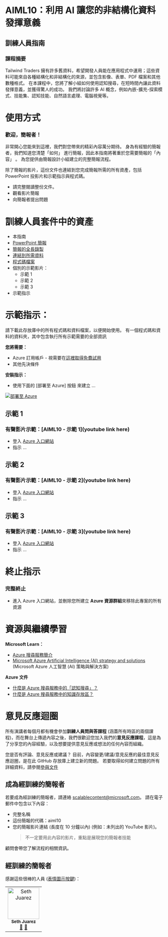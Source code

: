 # <a name="aiml10-making-sense-of-your-unstructured-data-with-ai"></a>AIML10：利用 AI 讓您的非結構化資料發揮意義

## <a name="train-the-trainer-guide"></a>訓練人員指南

### <a name="session-abstract"></a>課程摘要

Tailwind Traders 擁有許多舊資料，希望開發人員能在應用程式中運用；這些資料可能來自各種結構化和非結構化的來源，並包含影像、表單、PDF 檔案和其他數種格式。 在本課程中，您將了解小組如何使用認知搜尋，在短時間內讓此資料發揮意義，並獲得驚人的成功。 我們將討論許多 AI 概念，例如內嵌-擴充-探索模式、技能集、認知技能、自然語言處理、電腦視覺等。

# <a name="how-to-use"></a>使用方式

### <a name="welcome-presenter"></a>歡迎，簡報者！

非常開心您能來到這裡，我們對您帶來的精彩內容萬分期待。 身為有經驗的簡報者，我們知道您清楚「如何」  進行簡報，因此本指南將著重於您需要簡報的「內容」  。 為您提供由簡報設計小組建立的完整簡報流程。

除了簡報的影片，這份文件也連結到您完成簡報所需的所有資產，包括 PowerPoint 投影片和示範指示與程式碼。

* 請完整閱讀整份文件。
* 觀看影片簡報
* 向簡報者提出問題

# <a name="assets-in-train-the-trainer-kit"></a>訓練人員套件中的資產

* 本指南
* [PowerPoint 簡報](https://globaleventcdn.blob.core.windows.net/assets/aiml/aiml10/AIML10_MakingSenseofYourUnstructuredDatawAI.pptx)
* [簡報的全長錄製]()
* [連結到所需資料]()
* [程式碼檔案]()
* 個別的示範影片： 
    * 示範 1
    * 示範 2
    * 示範 3
* 示範指示

# <a name="demo-instructions"></a>示範指示：

請下載此存放庫中的所有程式碼和資料檔案，以便開始使用。 有一個程式碼和資料的資料夾，其中包含執行所有示範需要的全部資訊

**您將需要：**
* Azure 訂用帳戶 - 視需要在[這裡取得免費試用](https://azure.microsoft.com/en-gb/free/?WT.mc_id=msignitethetour2019-github-aiml10)
* 其他先決條件

**安裝指示：**
* 使用下面的 [部署至 Azure] 按鈕  來建立 ...

[![部署至 Azure](https://azuredeploy.net/deploybutton.png)](https://azuredeploy.net/)


## <a name="demo-1"></a>示範 1

### <a name="video-demo-with-voice-over-aiml10---demo-1"></a>有聲影片示範：[AIML10 - 示範 1](youtube link here)

* 登入 [Azure 入口網站](https://azure.microsoft.com/en-gb/?WT.mc_id=msignitethetour2019-github-aiml10) 
* 指示 ...

## <a name="demo-2"></a>示範 2

### <a name="video-demo-with-voice-over-aiml10---demo-2"></a>有聲影片示範：[AIML10 - 示範 2](youtube link here)

* 登入 [Azure 入口網站](https://azure.microsoft.com/en-gb/?WT.mc_id=msignitethetour2019-github-aiml10) 
* 指示 ...

## <a name="demo-3"></a>示範 3

### <a name="video-demo-with-voice-over-aiml10---demo-3"></a>有聲影片示範：[AIML10 - 示範 3](youtube link here)

* 登入 [Azure 入口網站](https://azure.microsoft.com/en-gb/?WT.mc_id=msignitethetour2019-github-aiml10) 
* 指示 ...

# <a name="teardown-instructions"></a>終止指示

### <a name="full-teardown"></a>完整終止

* 進入 Azure 入口網站，並刪除您所建立 **Azure 資源群組**來移除此專案的所有資源


# <a name="resources-and-continued-learning"></a>資源與繼續學習

**Microsoft Learn：**
* [Azure 搜尋服務簡介](https://docs.microsoft.com/en-us/learn/modules/intro-to-azure-search/?WT.mc_id=msignitethetour2019-github-aiml10)
* [Microsoft Azure Artificial Intelligence (AI) strategy and solutions](https://docs.microsoft.com/en-us/learn/modules/azure-artificial-intelligence/?WT.mc_id=msignitethetour2019-github-aiml10) (Microsoft Azure 人工智慧 (AI) 策略與解決方案)

**Azure 文件**
* [什麼是 Azure 搜尋服務中的「認知搜尋」？](https://docs.microsoft.com/en-us/azure/search/cognitive-search-concept-intro/?WT.mc_id=msignitethetour2019-github-aiml10)
* [什麼是 Azure 搜尋服務中的知識存放區？](https://docs.microsoft.com/en-us/azure/search/knowledge-store-concept-intro)


# <a name="feedback-loop"></a>意見反應迴圈

所有演講者每個月都有機會參加**訓練人員問與答課程** (涵蓋所有時區的兩個課程)，而在舞台上傳遞內容之後，我們很歡迎您加入我們的**意見反應課程**，這是為了分享您的內容經驗，以及想要提供意見反應或想法的任何內容而組織。 

您是否有評論、意見反應或建議？ 目前，內容變更/建議/意見反應的最佳意見反應迴圈，是在此 GitHub 存放庫上建立新的問題。 若要取得如何建立問題的所有詳細資料，請參閱[參與文件](https://github.com/microsoft/ignite-learning-paths/blob/master/contributing.md)

## <a name="become-a-trained-presenter"></a>成為經訓練的簡報者

若要成為經訓練的簡報者，請連絡 [scalablecontent@microsoft.com](mailto:scalablecontent@microsoft.com)。 請在電子郵件中包含以下內容：

- 完整名稱
- 這份簡報的代碼：aiml10
- 您的簡報影片連結 (長度在 10 分鐘以內) (例如：未列出的 YouTube 影片)。 
  > 不一定要用此內容的影片，重點是展現您的簡報者技能

顧問會帶您了解流程的相關資訊。

## <a name="trained-presenters"></a>經訓練的簡報者

感謝這些很棒的人員 ([表情圖示按鍵](https://allcontributors.org/docs/en/emoji-key))：

<!-- ALL-CONTRIBUTORS-LIST:START - Do not remove or modify this section -->
<!-- prettier-ignore -->

<table>
<tr>
    <td align="center"><a href="https://github.com/sethjuarez">
        <img src="https://avatars2.githubusercontent.com/u/115409?s=460&v=4" width="100px;" alt="Seth Juarez"/><br />
        <sub><b>Seth Juarez</b></sub></a><br />
            <a href="Add link to powerpoint here" title="交談">📢</a>
            <a href="Add link to pull request here" title="文件">📖</a> 
    </td>
</tr></table>

<!-- ALL-CONTRIBUTORS-LIST:END -->
